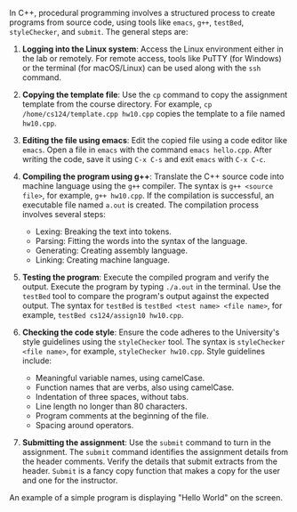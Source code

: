 In C++, procedural programming involves a structured process to create programs from source code, using tools like `emacs`, `g++`, `testBed`, `styleChecker`, and `submit`. The general steps are:

1.  **Logging into the Linux system**: Access the Linux environment either in the lab or remotely. For remote access, tools like PuTTY (for Windows) or the terminal (for macOS/Linux) can be used along with the `ssh` command.
2.  **Copying the template file**: Use the `cp` command to copy the assignment template from the course directory. For example, `cp /home/cs124/template.cpp hw10.cpp` copies the template to a file named `hw10.cpp`.
3.  **Editing the file using emacs**: Edit the copied file using a code editor like `emacs`. Open a file in `emacs` with the command `emacs hello.cpp`. After writing the code, save it using `C-x C-s` and exit `emacs` with `C-x C-c`.
4.  **Compiling the program using g++**: Translate the C++ source code into machine language using the `g++` compiler. The syntax is `g++ <source file>`, for example, `g++ hw10.cpp`. If the compilation is successful, an executable file named `a.out` is created. The compilation process involves several steps:
    *   Lexing: Breaking the text into tokens.
    *   Parsing: Fitting the words into the syntax of the language.
    *   Generating: Creating assembly language.
    *   Linking: Creating machine language.
5.  **Testing the program**: Execute the compiled program and verify the output. Execute the program by typing `./a.out` in the terminal.  Use the `testBed` tool to compare the program's output against the expected output. The syntax for `testBed` is `testBed <test name> <file name>`, for example, `testBed cs124/assign10 hw10.cpp`.
6.  **Checking the code style**: Ensure the code adheres to the University's style guidelines using the `styleChecker` tool. The syntax is `styleChecker <file name>`, for example, `styleChecker hw10.cpp`. Style guidelines include:

    *   Meaningful variable names, using camelCase.
    *   Function names that are verbs, also using camelCase.
    *   Indentation of three spaces, without tabs.
    *   Line length no longer than 80 characters.
    *   Program comments at the beginning of the file.
    *   Spacing around operators.
7.  **Submitting the assignment**: Use the `submit` command to turn in the assignment. The `submit` command identifies the assignment details from the header comments. Verify the details that submit extracts from the header. `Submit` is a fancy copy function that makes a copy for the user and one for the instructor.

An example of a simple program is displaying "Hello World" on the screen.
